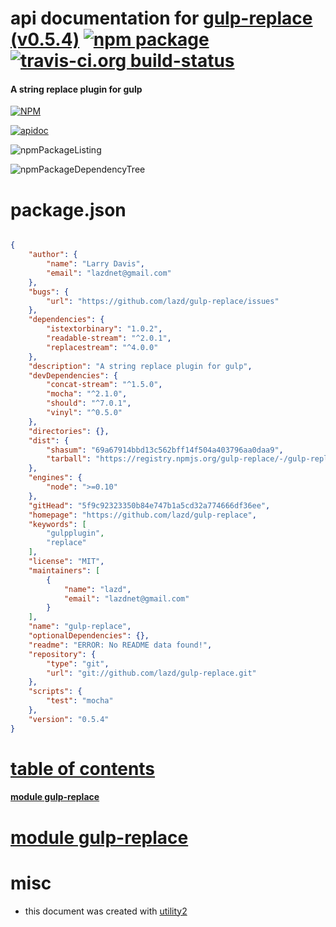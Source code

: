 # api documentation for  [gulp-replace (v0.5.4)](https://github.com/lazd/gulp-replace)  [![npm package](https://img.shields.io/npm/v/npmdoc-gulp-replace.svg?style=flat-square)](https://www.npmjs.org/package/npmdoc-gulp-replace) [![travis-ci.org build-status](https://api.travis-ci.org/npmdoc/node-npmdoc-gulp-replace.svg)](https://travis-ci.org/npmdoc/node-npmdoc-gulp-replace)
#### A string replace plugin for gulp

[![NPM](https://nodei.co/npm/gulp-replace.png?downloads=true)](https://www.npmjs.com/package/gulp-replace)

[![apidoc](https://npmdoc.github.io/node-npmdoc-gulp-replace/build/screenCapture.buildNpmdoc.browser.%2Fhome%2Ftravis%2Fbuild%2Fnpmdoc%2Fnode-npmdoc-gulp-replace%2Ftmp%2Fbuild%2Fapidoc.html.png)](https://npmdoc.github.io/node-npmdoc-gulp-replace/build/apidoc.html)

![npmPackageListing](https://npmdoc.github.io/node-npmdoc-gulp-replace/build/screenCapture.npmPackageListing.svg)

![npmPackageDependencyTree](https://npmdoc.github.io/node-npmdoc-gulp-replace/build/screenCapture.npmPackageDependencyTree.svg)



# package.json

```json

{
    "author": {
        "name": "Larry Davis",
        "email": "lazdnet@gmail.com"
    },
    "bugs": {
        "url": "https://github.com/lazd/gulp-replace/issues"
    },
    "dependencies": {
        "istextorbinary": "1.0.2",
        "readable-stream": "^2.0.1",
        "replacestream": "^4.0.0"
    },
    "description": "A string replace plugin for gulp",
    "devDependencies": {
        "concat-stream": "^1.5.0",
        "mocha": "^2.1.0",
        "should": "^7.0.1",
        "vinyl": "^0.5.0"
    },
    "directories": {},
    "dist": {
        "shasum": "69a67914bbd13c562bff14f504a403796aa0daa9",
        "tarball": "https://registry.npmjs.org/gulp-replace/-/gulp-replace-0.5.4.tgz"
    },
    "engines": {
        "node": ">=0.10"
    },
    "gitHead": "5f9c92323350b84e747b1a5cd32a774666df36ee",
    "homepage": "https://github.com/lazd/gulp-replace",
    "keywords": [
        "gulpplugin",
        "replace"
    ],
    "license": "MIT",
    "maintainers": [
        {
            "name": "lazd",
            "email": "lazdnet@gmail.com"
        }
    ],
    "name": "gulp-replace",
    "optionalDependencies": {},
    "readme": "ERROR: No README data found!",
    "repository": {
        "type": "git",
        "url": "git://github.com/lazd/gulp-replace.git"
    },
    "scripts": {
        "test": "mocha"
    },
    "version": "0.5.4"
}
```



# <a name="apidoc.tableOfContents"></a>[table of contents](#apidoc.tableOfContents)

#### [module gulp-replace](#apidoc.module.gulp-replace)



# <a name="apidoc.module.gulp-replace"></a>[module gulp-replace](#apidoc.module.gulp-replace)



# misc
- this document was created with [utility2](https://github.com/kaizhu256/node-utility2)
